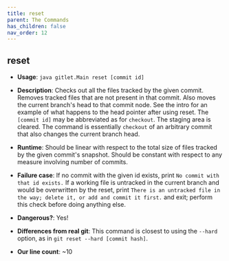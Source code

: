 ```yaml
---
title: reset
parent: The Commands
has_children: false
nav_order: 12
---
```


## reset

- __Usage__: `java gitlet.Main reset [commit id]`

- __Description__: Checks out all the files tracked by the given
  commit. Removes tracked files that are not present in that commit.
  Also moves the current branch's head to that commit node.
  See the intro for an example of what happens to the head pointer
  after using reset.  The `[commit id]` may be abbreviated as for
  `checkout`.  The staging area is cleared.  The command is essentially
  `checkout` of an arbitrary commit that also changes the current branch
  head.

- __Runtime__: Should be linear with respect to the total size of
  files tracked by the given commit's snapshot. Should be constant
  with respect to any measure involving number of commits.

- __Failure case__: If no commit with the given id exists, print `No
  commit with that id exists.`  If a working file is untracked in the current
  branch and would be overwritten by the reset, print
  `There is an untracked file in the way; delete it, or add and commit it
  first.` and exit;
  perform this check before doing anything else.

- __Dangerous?__: Yes!

- __Differences from real git__: This command is
  closest to using the `--hard` option, as in `git reset --hard [commit
  hash]`.

- __Our line count__: ~10
